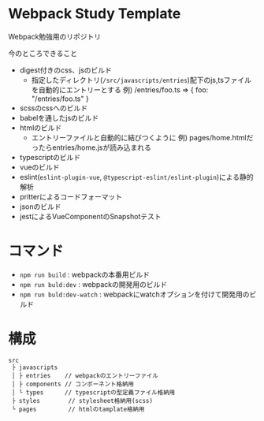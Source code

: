 # Webpack Study Template

Webpack勉強用のリポジトリ

今のところできること

* digest付きのcss、jsのビルド
  - 指定したディレクトリ(`/src/javascripts/entries`)配下のjs,tsファイルを自動的にエントリーとする
    例) /entries/foo.ts => { foo: "/entries/foo.ts" }
* scssのcssへのビルド
* babelを通したjsのビルド
* htmlのビルド
  - エントリーファイルと自動的に結びつくように
    例) pages/home.htmlだったらentries/home.jsが読み込まれる
* typescriptのビルド
* vueのビルド
* eslint(`eslint-plugin-vue`, `@typescript-eslint/eslint-plugin`)による静的解析
* pritterによるコードフォーマット
* jsonのビルド
* jestによるVueComponentのSnapshotテスト

# コマンド

* `npm run build` : webpackの本番用ビルド
* `npm run buld:dev` : webpackの開発用のビルド
* `npm run buld:dev-watch` : webpackにwatchオプションを付けて開発用のビルド

# 構成

```
src
 ├ javascripts
 │ ├ entries    // webpackのエントリーファイル
 │ ├ components // コンポーネント格納用
 │ └ types      // typescriptの型定義ファイル格納用
 ├ styles        // stylesheet格納用(scss)
 └ pages         // htmlのtamplate格納用
```
